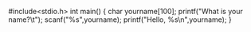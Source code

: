 #include<stdio.h>
int main()
{
char yourname[100];
printf("What is your name?\t");
scanf("%s",yourname);
printf("Hello, %s\n",yourname);
}
